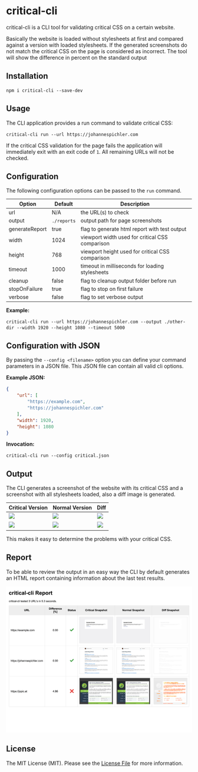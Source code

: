 # critical-cli
critical-cli is a CLI tool for validating critical CSS on a certain website.

Basically the website is loaded without stylesheets at first and compared against a version with loaded stylesheets. If the generated screenshots do not match the critical CSS on the page is considered as incorrect. The tool will show the difference in percent on the standard output

## Installation
```
npm i critical-cli --save-dev
```

## Usage
The CLI application provides a run command to validate critical CSS:

```
critical-cli run --url https://johannespichler.com
```

If the critical CSS validation for the page fails the application will immediately exit with an exit code of `1`. All remaining URLs will not be checked.

## Configuration
The following configuration options can be passed to the `run` command.

| Option | Default | Description |
| -------- | -------- | -------- |
| url | N/A | the URL(s) to check |
| output | `./reports` | output path for page screenshots |
| generateReport | true | flag to generate html report with test output |
| width | 1024 | viewport width used for critical CSS comparison |
| height | 768 | viewport height used for critical CSS comparison |
| timeout | 1000 | timeout in milliseconds for loading stylesheets |
| cleanup | false | flag to cleanup output folder before run |
| stopOnFailure | true | flag to stop on first failure |
| verbose | false | flag to set verbose output |

**Example:**
```
critical-cli run --url https://johannespichler.com --output ./other-dir --width 1920 --height 1080 --timeout 5000
```

## Configuration with JSON
By passing the `--config <filename>` option you can define your command parameters in a JSON file. This JSON file can contain all valid cli options.

**Example JSON:**

```json
{
    "url": [
        "https://example.com",
        "https://johannespichler.com"
    ],
    "width": 1920,
    "height": 1080
}
```

**Invocation:**
```
critical-cli run --config critical.json
```

## Output
The CLI generates a screenshot of the website with its critical CSS and a screenshot with all stylesheets loaded, also a diff image is generated.

| Critical Version | Normal Version | Diff |
| -------- | -------- | -------- |
| ![](examples/example.com-a.png) | ![](examples/example.com-b.png) | ![](examples/example.com-diff.png) |
| ![](examples/jopic.at-a.png) | ![](examples/jopic.at-b.png) | ![](examples/jopic.at-diff.png) |

This makes it easy to determine the problems with your critical CSS.

## Report
To be able to review the output in an easy way the CLI by default generates an HTML report containing information about the last test results.

![](examples/report.png)

## License
The MIT License (MIT). Please see the [License File](LICENSE) for more information.